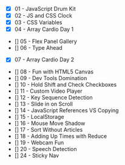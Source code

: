 - [x] 01 - JavaScript Drum Kit
- [x] 02 - JS and CSS Clock
- [x] 03 - CSS Variables
- [x] 04 - Array Cardio Day 1
- [] 05 - Flex Panel Gallery
- [] 06 - Type Ahead
- [x] 07 - Array Cardio Day 2
- [] 08 - Fun with HTML5 Canvas
- [] 09 - Dev Tools Domination
- [] 10 - Hold Shift and Check Checkboxes
- [] 11 - Custom Video Player
- [] 12 - Key Sequence Detection
- [] 13 - Slide in on Scroll
- [] 14 - JavaScript References VS Copying
- [] 15 - LocalStorage
- [] 16 - Mouse Move Shadow
- [] 17 - Sort Without Articles
- [] 18 - Adding Up Times with Reduce
- [] 19 - Webcam Fun
- [] 20 - Speech Detection
- [] 24 - Sticky Nav